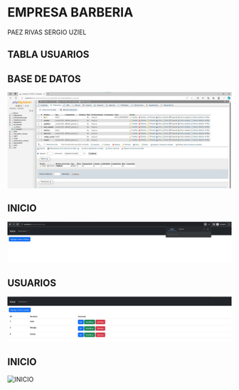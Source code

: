 # EMPRESA BARBERIA 
PAEZ RIVAS SERGIO UZIEL
## TABLA USUARIOS
## BASE DE DATOS
![BASE DE DATOS](https://github.com/SUPaezRivas/bd_Paez_Barberia/blob/main/BASE%20DE%20DATOS.jpg)
## INICIO
![INICIO](https://github.com/SUPaezRivas/bd_Paez_Barberia/blob/main/INICIOS.jpg)
## USUARIOS
![USUARIOS](https://github.com/SUPaezRivas/bd_Paez_Barberia/blob/main/USUARIOS.jpg)
## INICIO
![INICIO]()
